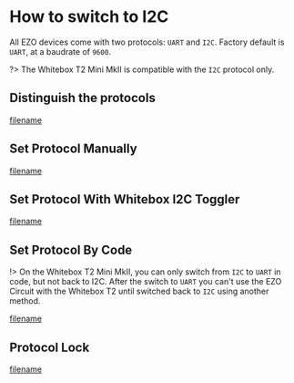 # How to switch to I2C

All EZO devices come with two protocols: `UART` and `I2C`. Factory default is `UART`, at a baudrate of `9600`.

?> The Whitebox T2 Mini MkII is compatible with the `I2C` protocol only.

## Distinguish the protocols

[filename](../common/ezo-protocols.md ':include')


## Set Protocol Manually

[filename](../common/ezo-protocols-manually.md ':include')


## Set Protocol With Whitebox I2C Toggler

[filename](https://raw.githubusercontent.com/whitebox-labs/whitebox-docs/master/tentacle/common/ezo-protocols-toggler.md ':include')

## Set Protocol By Code

!> On the Whitebox T2 Mini MkII, you can only switch from `I2C` to `UART` in code, but not back to I2C. After the switch to `UART` you can't use the EZO Circuit with the Whitebox T2 until switched back to `I2C` using another method.

[filename](../common/ezo-protocols-code.md ':include')

##  Protocol Lock

[filename](../common/ezo-protocols-lock.md ':include')
